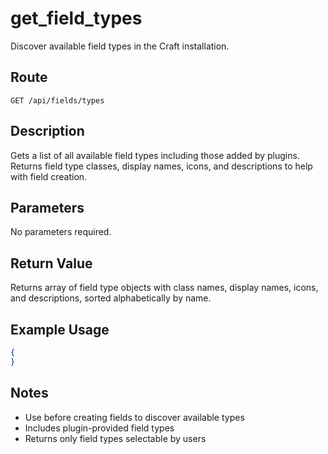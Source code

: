 # get_field_types

Discover available field types in the Craft installation.

## Route

`GET /api/fields/types`

## Description

Gets a list of all available field types including those added by plugins. Returns field type classes, display names, icons, and descriptions to help with field creation.

## Parameters

No parameters required.

## Return Value

Returns array of field type objects with class names, display names, icons, and descriptions, sorted alphabetically by name.

## Example Usage

```json
{
}
```

## Notes

- Use before creating fields to discover available types
- Includes plugin-provided field types
- Returns only field types selectable by users
